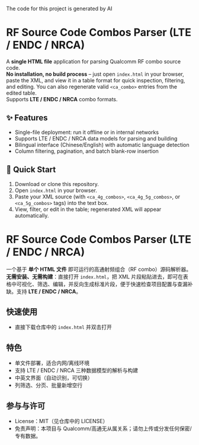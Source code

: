 The code for this project is generated by AI

# RF Source Code Combos Parser (LTE / ENDC / NRCA)

A **single HTML file** application for parsing Qualcomm RF combo source code.  
**No installation, no build process** – just open `index.html` in your browser, paste the XML, and view it in a table format for quick inspection, filtering, and editing. You can also regenerate valid `<ca_combo>` entries from the edited table.  
Supports **LTE / ENDC / NRCA** combo formats.

## ✨ Features
- Single-file deployment: run it offline or in internal networks
- Supports LTE / ENDC / NRCA data models for parsing and building
- Bilingual interface (Chinese/English) with automatic language detection
- Column filtering, pagination, and batch blank-row insertion

## 🚀 Quick Start
1. Download or clone this repository.
2. Open `index.html` in your browser.
3. Paste your XML source (with `<ca_4g_combos>`, `<ca_4g_5g_combos>`, or `<ca_5g_combos>` tags) into the text box.
4. View, filter, or edit in the table; regenerated XML will appear automatically.


# RF Source Code Combos Parser (LTE / ENDC / NRCA)

一个基于 **单个 HTML 文件** 即可运行的高通射频组合（RF combo）源码解析器。  
**无需安装、无需构建**：直接打开 `index.html`，把 XML 片段粘贴进去，即可在表格中可视化、筛选、编辑，并反向生成标准片段，便于快速检查项目配置与查漏补缺。支持 **LTE / ENDC / NRCA**。

## 快速使用
- 直接下载仓库中的 `index.html` 并双击打开  

## 特色
- 单文件部署，适合内网/离线环境
- 支持 LTE / ENDC / NRCA 三种数据模型的解析与构建
- 中英文界面（自动识别，可切换）
- 列筛选、分页、批量新增空行

## 参与与许可
- License：MIT（见仓库中的 LICENSE） 
- 免责声明：本项目与 Qualcomm/高通无从属关系；请勿上传或分发任何保密/专有数据。

